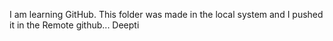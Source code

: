 I am learning GitHub. This folder was made in the local system and I pushed it in the Remote github...
Deepti